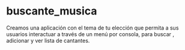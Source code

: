 # buscante_musica
Creamos una aplicación con el tema de tu elección que permita a sus usuarios interactuar a través de un menú por consola, para buscar , adicionar y ver lista de cantantes.
